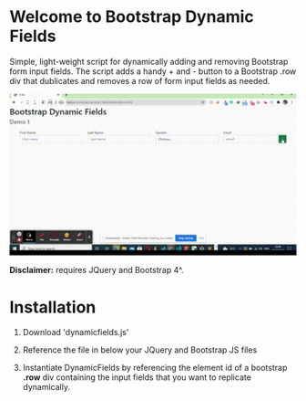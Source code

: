 # Welcome to Bootstrap Dynamic Fields

Simple, light-weight script for dynamically adding and removing Bootstrap form input fields. The script adds a handy + and - button to a Bootstrap .row div that dublicates and removes a row of form input fields as needed. 

![Dynamic form fields for Bootstrap](https://github.com/JamzyKimani/bootstrap-dynamic-fields/blob/main/demo/demo.gif)

**Disclaimer:** requires JQuery and Bootstrap 4^.
 
# Installation

 1. Download 'dynamicfields.js'
 2. Reference the file in below your JQuery and Bootstrap JS files
     > <script  src="path/to/dynamicfields.js"></script>
     
 3. Instantiate DynamicFields by referencing the element id of a bootstrap **.row** div containing the input fields that you want to replicate dynamically.
    > <script>$('#id_of_row)').DynamicFields();</script>

